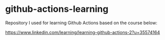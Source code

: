 # github-actions-learning
Repository I used for learning Github Actions based on the course below:

https://www.linkedin.com/learning/learning-github-actions-2?u=35574164
